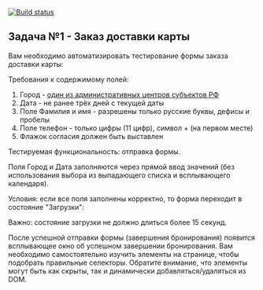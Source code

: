 [![Build status](https://ci.appveyor.com/api/projects/status/lttqtljqb4g2p4j4?svg=true)](https://ci.appveyor.com/project/by4enkova/selenide-hw)

## Задача №1 - Заказ доставки карты

Вам необходимо автоматизировать тестирование формы заказа доставки карты:

Требования к содержимому полей:
1. Город - [один из административных центров субъектов РФ](https://ru.wikipedia.org/wiki/%D0%90%D0%B4%D0%BC%D0%B8%D0%BD%D0%B8%D1%81%D1%82%D1%80%D0%B0%D1%82%D0%B8%D0%B2%D0%BD%D1%8B%D0%B5_%D1%86%D0%B5%D0%BD%D1%82%D1%80%D1%8B_%D1%81%D1%83%D0%B1%D1%8A%D0%B5%D0%BA%D1%82%D0%BE%D0%B2_%D0%A0%D0%BE%D1%81%D1%81%D0%B8%D0%B9%D1%81%D0%BA%D0%BE%D0%B9_%D0%A4%D0%B5%D0%B4%D0%B5%D1%80%D0%B0%D1%86%D0%B8%D0%B8)
2. Дата - не ранее трёх дней с текущей даты
3. Поле Фамилия и имя - разрешены только русские буквы, дефисы и пробелы
4. Поле телефон - только цифры (11 цифр), символ + (на первом месте)
5. Флажок согласия должен быть выставлен

Тестируемая функциональность: отправка формы.

Поля Город и Дата заполняются через прямой ввод значений (без использования выбора из выпадающего списка и всплывающего календаря).

Условия: если все поля заполнены корректно, то форма переходит в состояние "Загрузки":

Важно: состояние загрузки не должно длиться более 15 секунд.

После успешной отправки формы (завершения бронирования) появится всплывающее окно об успешном завершении бронирования.
Вам необходимо самостоятельно изучить элементы на странице, чтобы подобрать правильные селекторы. 
Обратите внимание, что элементы могут быть как скрыты, так и динамически добавляться/удаляться из DOM.

